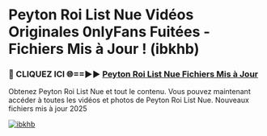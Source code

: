 # Peyton Roi List Nue Vidéos Originales 0nlyFans Fuitées - Fichiers Mis à Jour ! (ibkhb)

<h3>🔴 CLIQUEZ ICI 🌐==►► <a href="https://tinyurl.com/2pmr4ezf" rel="nofollow">Peyton Roi List Nue Fichiers Mis à Jour</a></h3>

Obtenez Peyton Roi List Nue et tout le contenu. Vous pouvez maintenant accéder à toutes les vidéos et photos de Peyton Roi List Nue. Nouveaux fichiers mis à jour 2025

[![ibkhb](https://i.imgur.com/6SNvagu.gif)](https://tinyurl.com/2pmr4ezf)

